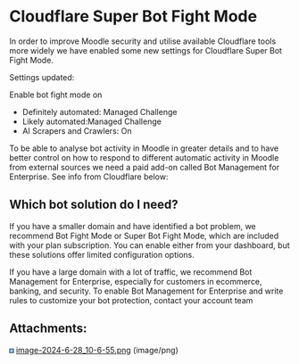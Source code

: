 # Cloudflare Super Bot Fight Mode

In order to improve Moodle security and utilise available Cloudflare tools more widely we have enabled some new settings for Cloudflare Super Bot Fight Mode.

Settings updated:

Enable bot fight mode on

-   Definitely automated: Managed Challenge 
-   Likely automated:Managed Challenge
-   AI Scrapers and Crawlers: On

To be able to analyse bot activity in Moodle in greater details and to have better control on how to respond to different automatic activity in Moodle from external sources we need a paid add-on called Bot Management for Enterprise. See info from Cloudflare below:

## Which bot solution do I need?

If you have a smaller domain and have identified a bot problem, we recommend Bot Fight Mode or Super Bot Fight Mode, which are included with your plan subscription. You can enable either from your dashboard, but these solutions offer limited configuration options.

If you have a large domain with a lot of traffic, we recommend Bot Management for Enterprise, especially for customers in ecommerce, banking, and security. To enable Bot Management for Enterprise and write rules to customize your bot protection, contact your account team

## Attachments:

<img src="images/icons/bullet_blue.gif" width="8" height="8" /> [image-2024-6-28\_10-6-55.png](attachments/333382313/333382312.png) (image/png)

